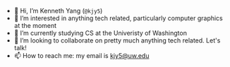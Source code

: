 - 👋 Hi, I’m Kenneth Yang (`@kjy5`)
- 👀 I’m interested in anything tech related, particularly computer graphics at the moment
- 🌱 I’m currently studying CS at the Univeristy of Washington
- 💞️ I’m looking to collaborate on pretty much anything tech related. Let's talk!
- 📫 How to reach me: my email is kjy5@uw.edu

<!---
kjy5/kjy5 is a ✨ special ✨ repository because its `README.md` (this file) appears on your GitHub profile.
You can click the Preview link to take a look at your changes.
--->
